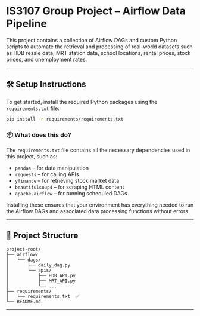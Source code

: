 # IS3107 Group Project – Airflow Data Pipeline

This project contains a collection of Airflow DAGs and custom Python scripts to automate the retrieval and processing of real-world datasets such as HDB resale data, MRT station data, school locations, rental prices, stock prices, and unemployment rates.

---

## 🛠️ Setup Instructions

To get started, install the required Python packages using the `requirements.txt` file:

```bash
pip install -r requirements/requirements.txt
```

### 📦 What does this do?

The `requirements.txt` file contains all the necessary dependencies used in this project, such as:

- `pandas` – for data manipulation  
- `requests` – for calling APIs  
- `yfinance` – for retrieving stock market data  
- `beautifulsoup4` – for scraping HTML content  
- `apache-airflow` – for running scheduled DAGs  

Installing these ensures that your environment has everything needed to run the Airflow DAGs and associated data processing functions without errors.

---

## 📁 Project Structure

```
project-root/
├── airflow/
│   └── dags/
│       ├── daily_dag.py
│       └── apis/
│           ├── HDB_API.py
│           ├── MRT_API.py
│           └── ...
├── requirements/
│   └── requirements.txt  ✅
└── README.md
```

---
